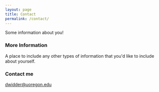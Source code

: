 ```yaml
---
layout: page
title: Contact
permalink: /contact/
---
```


Some information about you!

### More Information

A place to include any other types of information that you'd like to include about yourself.

### Contact me

[dwidder@uoregon.edu](mailto:email@domain.com)

